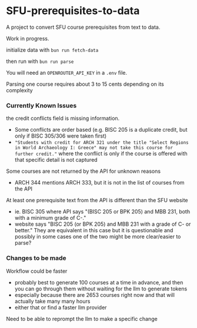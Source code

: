 # SFU-prerequisites-to-data

A project to convert SFU course prerequisites from text to data.

Work in progress.

initialize data with
`bun run fetch-data`

then run with
`bun run parse`

You will need an `OPENROUTER_API_KEY` in a `.env` file.

Parsing one course requires about 3 to 15 cents depending on its complexity


### Currently Known Issues

the credit conflicts field is missing information. 
- Some conflicts are order based (e.g. BISC 205 is a duplicate credit, but only if BISC 305/306 were taken first) 
- `"Students with credit for ARCH 321 under the title "Select Regions in World Archaeology I: Greece" may not take this course for further credit."` where the conflict is only if the course is offered with that specific detail is not captured

Some courses are not returned by the API for unknown reasons
- ARCH 344 mentions ARCH 333, but it is not in the list of courses from the API

At least one prerequisite text from the API is different than the SFU website
- ie. BISC 305 where API says "(BISC 205 or BPK 205) and MBB 231, both with a minimum grade of C-."
- website says "BISC 205 (or BPK 205) and MBB 231 with a grade of C- or better."
They are equivalent in this case but it is questionable
and possibly in some cases one of the two might be more clear/easier to parse?

### Changes to be made

Workflow could be faster
- probably best to generate 100 courses at a time in advance, and then you can go through them without waiting for the llm to generate tokens
- especially because there are 2653 courses right now and that will actually take many many hours
- either that or find a faster llm provider

Need to be able to reprompt the llm to make a specific change

